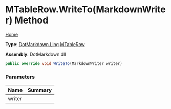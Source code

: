 # MTableRow\.WriteTo\(MarkdownWriter\) Method

[Home](../../../../README.md)

**Type**: [DotMarkdown.Linq](../../README.md)\.[MTableRow](../README.md)

**Assembly**: DotMarkdown\.dll

```csharp
public override void WriteTo(MarkdownWriter writer)
```

### Parameters

| Name | Summary |
| ---- | ------- |
| writer | |

